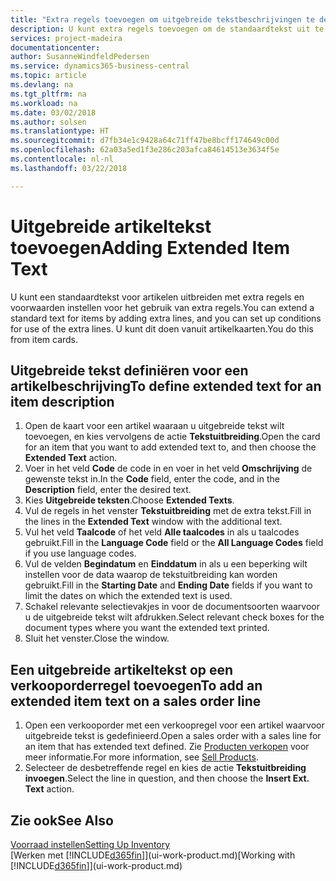 ```yaml
---
title: "Extra regels toevoegen om uitgebreide tekstbeschrijvingen te definiëren | Microsoft Docs"
description: U kunt extra regels toevoegen om de standaardtekst uit te breiden die een artikel beschrijft.
services: project-madeira
documentationcenter: 
author: SusanneWindfeldPedersen
ms.service: dynamics365-business-central
ms.topic: article
ms.devlang: na
ms.tgt_pltfrm: na
ms.workload: na
ms.date: 03/02/2018
ms.author: solsen
ms.translationtype: HT
ms.sourcegitcommit: d7fb34e1c9428a64c71ff47be8bcff174649c00d
ms.openlocfilehash: 62a03a5ed1f3e286c203afca84614513e3634f5e
ms.contentlocale: nl-nl
ms.lasthandoff: 03/22/2018

---
```

# <a name="adding-extended-item-text"></a><span data-ttu-id="c48e3-103">Uitgebreide artikeltekst toevoegen</span><span class="sxs-lookup"><span data-stu-id="c48e3-103">Adding Extended Item Text</span></span>
<span data-ttu-id="c48e3-104">U kunt een standaardtekst voor artikelen uitbreiden met extra regels en voorwaarden instellen voor het gebruik van extra regels.</span><span class="sxs-lookup"><span data-stu-id="c48e3-104">You can extend a standard text for items by adding extra lines, and you can set up conditions for use of the extra lines.</span></span> <span data-ttu-id="c48e3-105">U kunt dit doen vanuit artikelkaarten.</span><span class="sxs-lookup"><span data-stu-id="c48e3-105">You do this from item cards.</span></span>

## <a name="to-define-extended-text-for-an-item-description"></a><span data-ttu-id="c48e3-106">Uitgebreide tekst definiëren voor een artikelbeschrijving</span><span class="sxs-lookup"><span data-stu-id="c48e3-106">To define extended text for an item description</span></span>
1. <span data-ttu-id="c48e3-107">Open de kaart voor een artikel waaraan u uitgebreide tekst wilt toevoegen, en kies vervolgens de actie **Tekstuitbreiding**.</span><span class="sxs-lookup"><span data-stu-id="c48e3-107">Open the card for an item that you want to add extended text to, and then choose the **Extended Text** action.</span></span>
2. <span data-ttu-id="c48e3-108">Voer in het veld **Code** de code in en voer in het veld **Omschrijving** de gewenste tekst in.</span><span class="sxs-lookup"><span data-stu-id="c48e3-108">In the **Code** field, enter the code, and in the **Description** field, enter the desired text.</span></span>
3. <span data-ttu-id="c48e3-109">Kies **Uitgebreide teksten**.</span><span class="sxs-lookup"><span data-stu-id="c48e3-109">Choose **Extended Texts**.</span></span>
4. <span data-ttu-id="c48e3-110">Vul de regels in het venster **Tekstuitbreiding** met de extra tekst.</span><span class="sxs-lookup"><span data-stu-id="c48e3-110">Fill in the lines in the **Extended Text** window with the additional text.</span></span>
5. <span data-ttu-id="c48e3-111">Vul het veld **Taalcode** of het veld **Alle taalcodes** in als u taalcodes gebruikt.</span><span class="sxs-lookup"><span data-stu-id="c48e3-111">Fill in the **Language Code** field or the **All Language Codes** field if you use language codes.</span></span>
6. <span data-ttu-id="c48e3-112">Vul de velden **Begindatum** en **Einddatum** in als u een beperking wilt instellen voor de data waarop de tekstuitbreiding kan worden gebruikt.</span><span class="sxs-lookup"><span data-stu-id="c48e3-112">Fill in the **Starting Date** and **Ending Date** fields if you want to limit the dates on which the extended text is used.</span></span>
7. <span data-ttu-id="c48e3-113">Schakel relevante selectievakjes in voor de documentsoorten waarvoor u de uitgebreide tekst wilt afdrukken.</span><span class="sxs-lookup"><span data-stu-id="c48e3-113">Select relevant check boxes for the document types where you want the extended text printed.</span></span>
8. <span data-ttu-id="c48e3-114">Sluit het venster.</span><span class="sxs-lookup"><span data-stu-id="c48e3-114">Close the window.</span></span>

## <a name="to-add-an-extended-item-text-on-a-sales-order-line"></a><span data-ttu-id="c48e3-115">Een uitgebreide artikeltekst op een verkooporderregel toevoegen</span><span class="sxs-lookup"><span data-stu-id="c48e3-115">To add an extended item text on a sales order line</span></span>
1. <span data-ttu-id="c48e3-116">Open een verkooporder met een verkoopregel voor een artikel waarvoor uitgebreide tekst is gedefinieerd.</span><span class="sxs-lookup"><span data-stu-id="c48e3-116">Open a sales order with a sales line for an item that has extended text defined.</span></span> <span data-ttu-id="c48e3-117">Zie [Producten verkopen](sales-how-sell-products.md) voor meer informatie.</span><span class="sxs-lookup"><span data-stu-id="c48e3-117">For more information, see [Sell Products](sales-how-sell-products.md).</span></span>
2. <span data-ttu-id="c48e3-118">Selecteer de desbetreffende regel en kies de actie **Tekstuitbreiding invoegen**.</span><span class="sxs-lookup"><span data-stu-id="c48e3-118">Select the line in question, and then choose the **Insert Ext. Text** action.</span></span>

## <a name="see-also"></a><span data-ttu-id="c48e3-119">Zie ook</span><span class="sxs-lookup"><span data-stu-id="c48e3-119">See Also</span></span>
[<span data-ttu-id="c48e3-120">Voorraad instellen</span><span class="sxs-lookup"><span data-stu-id="c48e3-120">Setting Up Inventory</span></span>](inventory-setup-inventory.md)  
<span data-ttu-id="c48e3-121">[Werken met [!INCLUDE[d365fin](includes/d365fin_md.md)]](ui-work-product.md)</span><span class="sxs-lookup"><span data-stu-id="c48e3-121">[Working with [!INCLUDE[d365fin](includes/d365fin_md.md)]](ui-work-product.md)</span></span>

